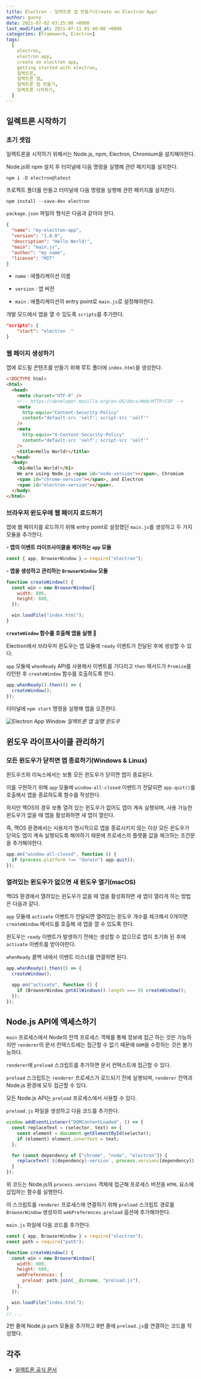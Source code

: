 ```yaml
---
title: Electron - 일렉트론 앱 만들기(Create an Electron App)
author: gunny
date: 2021-07-02 03:25:00 +0900
last_modified_at: 2021-07-11 01:40:00 +0900
categories: [Framework, Electron]
tags:
  [
    electron,
    electron app,
    create an electron app,
    getting started with electron,
    일렉트론,
    일렉트론 앱,
    일렉트론 앱 만들기,
    일렉트론 시작하기,
  ]
---
```


## **일렉트론 시작하기**

### **초기 셋업**

일랙트론을 시작하기 위해서는 Node.js, npm, Electron, Chromium을 설치해야한다.

Node.js와 npm 설치 후 터미널에 다음 명령을 실행해 관련 패키지를 설치한다.

```terminal
npm i -D electron@latest
```

프로젝트 폴더를 만들고 터미널에 다음 명령을 실행해 관련 패키지를 설치한다.

```terminal
npm install --save-dev electron
```

`package.json` 파일의 형식은 다음과 같아야 한다.

```json
{
  "name": "my-electron-app",
  "version": "1.0.0",
  "description": "Hello World!",
  "main": "main.js",
  "author": "my name",
  "license": "MIT"
}
```

- `name` : 애플리케이션 이름

- `version` : 앱 버전

- `main` : 애플리케이션의 entry point로 `main.js`로 설정해야한다.

개발 모드에서 앱을 열 수 있도록 `scripts`를 추가한다.

```json
"scripts": {
    "start": "electron ."
}
```

### **웹 페이지 생성하기**

앱에 로드될 콘텐츠를 만들기 위해 루트 폴더에 `index.html`을 생성한다.

```html
<!DOCTYPE html>
<html>
  <head>
    <meta charset="UTF-8" />
    <!-- https://developer.mozilla.org/en-US/docs/Web/HTTP/CSP -->
    <meta
      http-equiv="Content-Security-Policy"
      content="default-src 'self'; script-src 'self'"
    />
    <meta
      http-equiv="X-Content-Security-Policy"
      content="default-src 'self'; script-src 'self'"
    />
    <title>Hello World!</title>
  </head>
  <body>
    <h1>Hello World!</h1>
    We are using Node.js <span id="node-version"></span>, Chromium
    <span id="chrome-version"></span>, and Electron
    <span id="electron-version"></span>.
  </body>
</html>
```

### **브라우저 윈도우에 웹 페이지 로드하기**

앱에 웹 페이지를 로드하기 위해 entry point로 설정했던 `main.js`를 생성하고 두 가지 모듈을 추가한다.

**- 앱의 이벤트 라이프사이클을 제어하는 `app` 모듈**

```javascript
const { app, BrowserWindow } = require("electron");
```

**- 앱을 생성하고 관리하는 `BrowserWindow` 모듈**

```javascript
function createWindow() {
  const win = new BrowserWindow({
    width: 800,
    height: 600,
  });

  win.loadFile("index.html");
}
```

**`createWindow` 함수를 호출해 앱을 실행 👏**

Electron에서 브라우저 윈도우는 앱 모듈에 `ready` 이벤트가 전달된 후에 생성할 수 있다.

`app` 모듈에 `whenReady` API를 사용해서 이벤트를 기다리고 `then` 메서드가 `Promise`를 리턴한 후 `createWindow` 함수를 호출하도록 한다.

```javascript
app.whenReady().then(() => {
  createWindow();
});
```

터미널에 `npm start` 명령을 실행해 앱을 오픈한다.

![Electron App Window](/blog.images/210702/app_window.png)
_일렉트론 앱 실행 윈도우_

## **윈도우 라이프사이클 관리하기**

### **모든 윈도우가 닫히면 앱 종료하기(Windows & Linux)**

윈도우즈와 리눅스에서는 보통 모든 윈도우가 닫히면 앱이 종료된다.

이를 구현하기 위해 `app` 모듈에 `window-all-closed` 이벤트가 전달되면 `app.quit()`를 호출해서 앱을 종료하도록 함수를 작성한다.

하지만 맥OS의 경우 보통 열려 있는 윈도우가 없어도 앱이 계속 실행되며, 사용 가능한 윈도우가 없을 때 앱을 활성화하면 새 앱이 열린다.

즉, 맥OS 환경에서는 사용자가 명시적으로 앱을 종료시키지 않는 이상 모든 윈도우가 닫혀도 앱이 계속 실행되도록 해야하기 때문에 프로세스의 플랫폼 값을 체크하는 조건문을 추가해야한다.

```javascript
app.on("window-all-closed", function () {
  if (process.platform !== "darwin") app.quit();
});
```

### **열려있는 윈도우가 없으면 새 윈도우 열기(macOS)**

맥OS 환경에서 열려있는 윈도우가 없을 때 앱을 활성화하면 새 앱이 열리게 하는 방법은 다음과 같다.

`app` 모듈에 `activate` 이벤트가 전달되면 열려있는 윈도우 개수를 체크해서 0개이면 `createWindow` 메서드를 호출해 새 앱을 열 수 있도록 한다.

윈도우는 `ready` 이벤트가 발생하기 전에는 생성할 수 없으므로 앱이 초기화 된 후에 `activate` 이벤트를 받아야한다.

`whenReady` 콜백 내에서 이벤트 리스너를 연결하면 된다.

```javascript
app.whenReady().then(() => {
  createWindow();

  app.on("activate", function () {
    if (BrowserWindow.getAllWindows().length === 0) createWindow();
  });
});
```

## **Node.js API에 엑세스하기**

`main` 프로세스에서 Node의 전역 프로세스 객체를 통해 정보에 접근 하는 것은 가능하지만 `renderer`의 문서 컨텍스트에는 접근할 수 없기 때문에 `DOM`을 수정하는 것은 불가능하다.

`renderer`에 `preload` 스크립트를 추가하면 문서 컨텍스트에 접근할 수 있다.

`preload` 스크립트는 `renderer` 프로세스가 로드되기 전에 실행되며, `renderer` 전역과 Node.js 환경에 모두 접근할 수 있다.

모든 Node.js API는 `preload` 프로세스에서 사용할 수 있다.

`preload.js` 파일을 생성하고 다음 코드를 추가한다.

```javascript
window.addEventListener("DOMContentLoaded", () => {
  const replaceText = (selector, text) => {
    const element = document.getElementById(selector);
    if (element) element.innerText = text;
  };

  for (const dependency of ["chrome", "node", "electron"]) {
    replaceText(`${dependency}-version`, process.versions[dependency]);
  }
});
```

위 코드는 Node.js의 `process.versions` 객체에 접근해 프로세스 버전을 `HTML` 요소에 삽입하는 함수를 실행한다.

이 스크립트를 `renderer` 프로새스애 연결하기 위해 `preload` 스크립트 경로를 `BrowserWindow` 생성자의 `webPreferences.preload` 옵션에 추가해야한다.

`main.js` 파일에 다음 코드를 추가한다.

```javascript
const { app, BrowserWindow } = require("electron");
const path = require("path");

function createWindow() {
  const win = new BrowserWindow({
    width: 800,
    height: 600,
    webPreferences: {
      preload: path.join(__dirname, "preload.js"),
    },
  });

  win.loadFile("index.html");
}
// ...
```

2번 줄에 Node.js `path` 모듈을 추가하고 8번 줄에 `preload.js`를 연결하는 코드를 작성했다.

## **각주**

- [일렉트론 공식 문서](https://www.electronjs.org)
